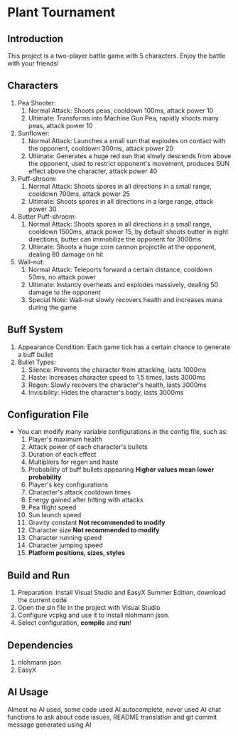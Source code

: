 # Plant Tournament

## Introduction

This project is a two-player battle game with 5 characters. Enjoy the battle with your friends!

## Characters

1. Pea Shooter:
   1. Normal Attack: Shoots peas, cooldown 100ms, attack power 10
   2. Ultimate: Transforms into Machine Gun Pea, rapidly shoots many peas, attack power 10
2. Sunflower:
   1. Normal Attack: Launches a small sun that explodes on contact with the opponent, cooldown 300ms, attack power 20
   2. Ultimate: Generates a huge red sun that slowly descends from above the opponent, used to restrict opponent's movement, produces SUN effect above the character, attack power 40
3. Puff-shroom:
   1. Normal Attack: Shoots spores in all directions in a small range, cooldown 700ms, attack power 25
   2. Ultimate: Shoots spores in all directions in a large range, attack power 30
4. Butter Puff-shroom:
   1. Normal Attack: Shoots spores in all directions in a small range, cooldown 1500ms, attack power 15, by default shoots butter in eight directions, butter can immobilize the opponent for 3000ms
   2. Ultimate: Shoots a huge corn cannon projectile at the opponent, dealing 80 damage on hit
5. Wall-nut:
   1. Normal Attack: Teleports forward a certain distance, cooldown 50ms, no attack power
   2. Ultimate: Instantly overheats and explodes massively, dealing 50 damage to the opponent
   3. Special Note: Wall-nut slowly recovers health and increases mana during the game

## Buff System

1. Appearance Condition: Each game tick has a certain chance to generate a buff bullet
2. Bullet Types:
   1. Silence: Prevents the character from attacking, lasts 1000ms
   2. Haste: Increases character speed to 1.5 times, lasts 3000ms
   3. Regen: Slowly recovers the character's health, lasts 3000ms
   4. Invisibility: Hides the character's body, lasts 3000ms

## Configuration File

- You can modify many variable configurations in the config file, such as:
  1. Player's maximum health
  2. Attack power of each character's bullets
  3. Duration of each effect
  4. Multipliers for regen and haste
  5. Probability of buff bullets appearing **Higher values mean lower probability**
  6. Player's key configurations
  7. Character's attack cooldown times
  8. Energy gained after hitting with attacks
  9. Pea flight speed
  10. Sun launch speed
  11. Gravity constant **Not recommended to modify**
  12. Character size **Not recommended to modify**
  13. Character running speed
  14. Character jumping speed
  15. **Platform positions, sizes, styles**

## Build and Run

1. Preparation: Install Visual Studio and EasyX Summer Edition, download the current code
2. Open the sln file in the project with Visual Studio
3. Configure vcpkg and use it to install nlohmann json.
4. Select configuration, **compile** and **run**!

## Dependencies

1. nlohmann json
2. EasyX

## AI Usage

Almost no AI used, some code used AI autocomplete, never used AI chat functions to ask about code issues, README translation and git commit message generated using AI
